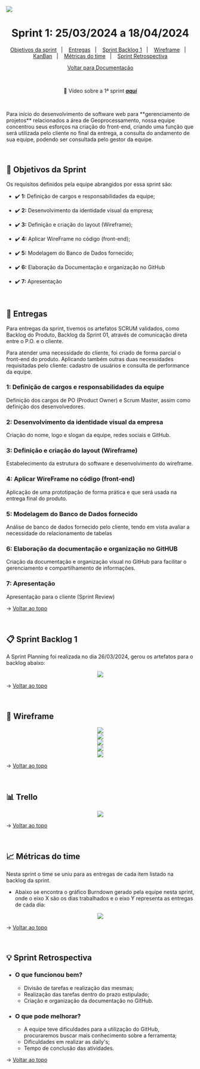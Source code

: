 <img src="./docs/Analystics.png" />

<span  id="topo">

  

<h1  align="center">Sprint 1: 25/03/2024 a 18/04/2024</h1>

<p  align="center">
<a  href="#objetivos">Objetivos da sprint</a> &nbsp |&nbsp &nbsp
<a  href="#entregas">Entregas</a> &nbsp |&nbsp &nbsp
<a  href="#sprint_backlog">Sprint Backlog 1</a> &nbsp |&nbsp &nbsp
<a  href="#wireframe">Wireframe</a> &nbsp |&nbsp &nbsp
<a  href="#kanban">KanBan</a> &nbsp |&nbsp &nbsp 
<a  href="#metricas">Métricas do time</a> &nbsp |&nbsp &nbsp 
<a  href="#sprint_retrospectiva">Sprint Retrospectiva</a>
</p>

<p align="center">
<a href="">Voltar para Documentação<a>
<br>
</p>
  
<div align="center">
<br>
  
:movie_camera: Vídeo sobre a 1ª sprint <a href="https://www.youtube.com/watch?v=Flqi3ski07M">***aqui***</a>  

<br>
</div>

<p>Para início do desenvolvimento de software web para **gerenciamento de projetos** relacionados a área de Geoprocessamento, nossa equipe concentrou seus esforços na criação do front-end, criando uma função que será utilizada pelo cliente no final da entrega, a consulta
do andamento de sua equipe, podendo ser consultada pelo gestor da equipe.</p>

<br>  

<span  id="objetivos">

## :dart: Objetivos da Sprint

Os requisitos definidos pela equipe abrangidos por essa sprint são:

  

- :heavy_check_mark: **1:** Definição de cargos e responsabilidades da equipe;

- :heavy_check_mark: **2:** Desenvolvimento da identidade visual da empresa;

- :heavy_check_mark: **3:** Definição e criação do layout (Wireframe);

- :heavy_check_mark: **4:** Aplicar WireFrame no código (front-end);

- :heavy_check_mark: **5:** Modelagem do Banco de Dados fornecido;

- :heavy_check_mark: **6:** Elaboração da Documentação e organização no GitHub

- :heavy_check_mark: **7:** Apresentação


<br>

<span  id="entregas">

## 📲 Entregas

Para entregas da sprint, tivemos os artefatos SCRUM validados, como Backlog do Produto, Backlog da Sprint 01, através de comunicação direta entre o P.O. e o cliente. 

Para atender uma necessidade do cliente, foi criado de forma parcial o front-end do produto. Aplicando também outras duas necessidades requisitadas
pelo cliente: cadastro de usuários e consulta de performance da equipe.
  

### 1: Definição de cargos e responsabilidades da equipe

  

Definição dos cargos de PO (Product Owner) e Scrum Master, assim como definição dos desenvolvedores.

  

### 2: Desenvolvimento da identidade visual da empresa

  

Criação do nome, logo e slogan da equipe, redes sociais e GitHub.

  

### 3: Definição e criação do layout (Wireframe)

  

Estabelecimento da estrutura do software e desenvolvimento do wireframe.



### 4: Aplicar WireFrame no código (front-end)

  

Aplicação de uma prototipação de forma prática
e que será usada na entrega final do produto.


### 5: Modelagem do Banco de Dados fornecido

Análise de banco de dados fornecido pelo cliente, tendo em vista
avaliar a necessidade do relacionamento de tabelas


### 6: Elaboração da documentação e organização no GitHUB

  

Criação da documentação e organização visual no GitHub para facilitar o gerenciamento e compartilhamento de informações.



### 7: Apresentação

  

Apresentação para o cliente (Sprint Review)



→ [Voltar ao topo](#topo)

<br> 

<span  id="sprint_backlog">

## :clipboard: Sprint Backlog 1
<p>A Sprint Planning foi realizada no dia 26/03/2024, gerou os artefatos para o backlog abaixo:</p>
<div align="center">
      <img src="./docs/sprint_backlog1.png">
      <br>
</div>

→ [Voltar ao topo](#topo)

<br>

<span  id="wireframe">

## :rice_scene: Wireframe

<div align="center">
      <img src="./docs/visao_login.png">
      <br>
      <img src="./docs/visao_gestor.png">
      <br>
      <img src="./docs/visao_editor.png">
      <br>
      <img src="./docs/visao_revisor.png">
      <br>
      <img src="./docs/visao_cadastro.png">
</div>

→ [Voltar ao topo](#topo)

<br>

<span  id="kanban">

##  :bar_chart: Trello

<div align="center">
      <img src="./docs/Trello1.png">
      <br>
</div>

→ [Voltar ao topo](#topo)

<br>

<span  id="metricas">

## :chart_with_upwards_trend: Métricas do time

Nesta sprint o time se uniu para as entregas de cada item listado na backlog da sprint.

- Abaixo se encontra o gráfico Burndown gerado pela equipe nesta sprint, onde o eixo X são os dias trabalhados e o eixo Y representa as entregas de cada dia:


<div  align="center">
<img  src="./docs/burndown_sprint1.jpeg"  />
</div>


→ [Voltar ao topo](#topo)

<br>

<span  id="sprint_retrospectiva">

## :bulb: Sprint Retrospectiva

- ### O que funcionou bem?
  - Divisão de tarefas e realização das mesmas;
  - Realização das tarefas dentro do prazo estipulado;
  - Criação e organização da documentação no GitHub.
  
- ### O que pode melhorar?
  - A equipe teve dificuldades para a utilização do GitHub, procuraremos buscar mais conhecimento sobre a ferramenta;
  - Dificuldades em realizar as daily's; 
  - Tempo de conclusão das atividades.


→ [Voltar ao topo](#topo)
